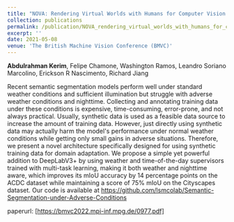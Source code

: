 ```yaml
---
title: "NOVA: Rendering Virtual Worlds with Humans for Computer Vision Tasks"
collection: publications
permalink: /publication/NOVA_rendering_virtual_worlds_with_humans_for_computer_vision_tasks_CGF_2021
excerpt: ''
date: 2021-05-08
venue: 'The British Machine Vision Conference (BMVC)'
---
```

**Abdulrahman Kerim**, Felipe Chamone, Washington Ramos, Leandro Soriano Marcolino, Erickson R Nascimento, Richard Jiang

Recent semantic segmentation models perform well under standard weather conditions and sufficient illumination but struggle with adverse weather conditions and nighttime. Collecting and annotating training data under these conditions is expensive, time-consuming, error-prone, and not always practical. Usually, synthetic data is used as a feasible data source to increase the amount of training data. However, just directly using synthetic data may actually harm the model's performance under normal weather conditions while getting only small gains in adverse situations. Therefore, we present a novel architecture specifically designed for using synthetic training data for domain adaptation. We propose a simple yet powerful addition to DeepLabV3+ by using weather and time-of-the-day supervisors trained with multi-task learning, making it both weather and nighttime aware, which improves its mIoU accuracy by 14 percentage points on the ACDC dataset while maintaining a score of 75% mIoU on the Cityscapes dataset. Our code is available at https://github.com/lsmcolab/Semantic-Segmentation-under-Adverse-Conditions

paperurl: [https://bmvc2022.mpi-inf.mpg.de/0977.pdf]

